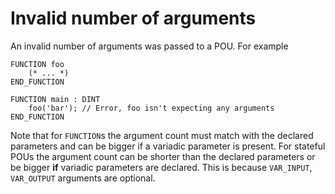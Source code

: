 # Invalid number of arguments

An invalid number of arguments was passed to a POU. For example

```
FUNCTION foo
    (* ... *)
END_FUNCTION

FUNCTION main : DINT
    foo('bar'); // Error, foo isn't expecting any arguments
END_FUNCTION
```

Note that for `FUNCTION`s the argument count must match with the declared parameters and can be bigger if a variadic
parameter is present. For stateful POUs the argument count can be shorter than the declared parameters or be bigger
**if** variadic parameters are declared. This is because `VAR_INPUT`, `VAR_OUTPUT` arguments are optional.